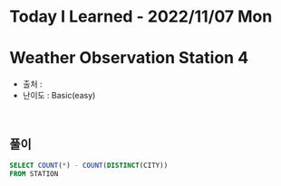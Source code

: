# Today I Learned - 2022/11/07 Mon

# Weather Observation Station 4
- 출처 : 
- 난이도 : Basic(easy)
<br>

## 풀이
```sql
SELECT COUNT(*) - COUNT(DISTINCT(CITY))
FROM STATION
```
